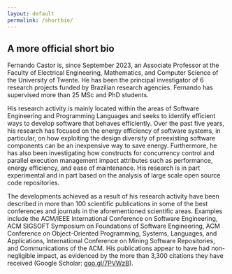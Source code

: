 ```yaml
---
layout: default
permalink: /shortbio/
---
```

<h2>A more official short bio</h2>

Fernando Castor is, since September 2023, an Associate Professor at the Faculty of Electrical Engineering, Mathematics, and Computer Science of the University of Twente. He has been the principal investigator of 6 research projects funded by Brazilian research agencies. Fernando has supervised more than 25 MSc and PhD students.

His research activity is mainly located within the areas of Software Engineering and Programming Languages ​​and seeks to identify efficient ways to develop software that behaves efficiently. Over the past five years, his research has focused on the energy efficiency of software systems, in particular, on how exploiting the design diversity of preexisting software components can be an inexpensive way to save energy. Furthermore, he has also been investigating how constructs for concurrency control and parallel execution management impact attributes such as performance, energy efficiency, and ease of maintenance. His research is in part experimental and in part based on the analysis of large scale open source code repositories. 

The developments achieved as a result of his research activity have been described in more than 100 scientific publications in some of the best conferences and journals in the aforementioned  scientific areas. Examples include the ACM/IEEE International Conference on Software Engineering, ACM SIGSOFT Symposium on Foundations of Software Engineering, ACM Conference on Object-Oriented Programming, Systems, Languages, and Applications, International Conference on Mining Software Repositories, and Communications of the ACM. His publications appear to have had non-negligible impact, as evidenced by the more than 3,300 citations they have received (Google Scholar: [goo.gl/7PVWzB](https://goo.gl/7PVWzB)).
